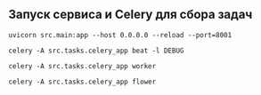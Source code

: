 
## Запуск сервиса и Celery для сбора задач
```
uvicorn src.main:app --host 0.0.0.0 --reload --port=8001
```
```
celery -A src.tasks.celery_app beat -l DEBUG
```
```
celery -A src.tasks.celery_app worker
```
```
celery -A src.tasks.celery_app flower
```